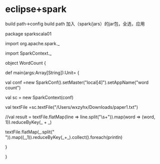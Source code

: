 # eclipse+spark

build path-&gt;config build path  加入（spark/jars）的jar包，全选，应用



package sparkscala01



import org.apache.spark.\_

import SparkContext.\_

object WordCount {

def main\(args:Array\[String\]\):Unit= {

  

  val conf =new SparkConf\(\).setMaster\("local\[4\]"\).setAppName\("word count"\)

  val sc = new SparkContext\(conf\)

  val textFile =sc.textFile\("/Users/wxzyhx/Downloads/paper1.txt"\)

//val result = textFile.flatMap\(line =&gt; line.split\("\\s+"\)\).map\(word =&gt; \(word, 1\)\).reduceByKey\(\_ + \_\)

  textFile.flatMap\(\_.split\(" "\)\).map\(\(\_,1\)\).reduceByKey\(\_+\_\).collect\(\).foreach\(println\)



  }

}

